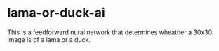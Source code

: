 # lama-or-duck-ai


This is a feedforward nural network that determines wheather a 30x30 image is of a lama or a duck.
